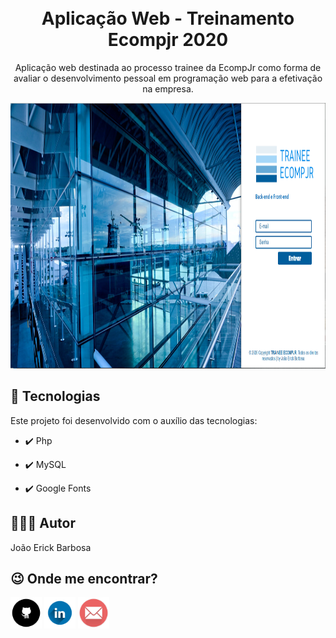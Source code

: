<h1 align="center">
<br>
  Aplicação Web - Treinamento Ecompjr 2020
<br>
</h1>

<p align="center">Aplicação web destinada ao processo trainee da EcompJr como forma de avaliar o desenvolvimento pessoal em programação web para a efetivação na empresa.</p>

<div align="center" >
  <img src="./assets-for-readme/login-page.png" alt="demo-web" height="425">
</div>


## 🚀 Tecnologias

Este projeto foi desenvolvido com o auxílio das tecnologias:

- ✔️ Php

- ✔️ MySQL  

- ✔️ Google Fonts 

## 🙋🏾‍♂️ Autor  
João Erick Barbosa

## 😉 Onde me encontrar?
<a href="https://github.com/JoaoErick">
<img src="./assets-for-readme/github.png" alt="github" height="50"></a>
<a href="https://www.linkedin.com/in/joão-erick-barbosa-9050801b0/">
<img src="./assets-for-readme/linkedin.png" alt="linkedin" height="50"></a>
<a href="mailto:jsilva@ecomp.uefs.br">
<img src="./assets-for-readme/email.png" alt="gmail" height="50"></a>
<br />
